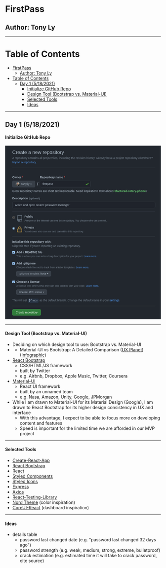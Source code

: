 # FirstPass
## Author: Tony Ly

---

# Table of Contents
- [FirstPass](#firstpass)
  - [Author: Tony Ly](#author-tony-ly)
- [Table of Contents](#table-of-contents)
  - [Day 1 (5/18/2021)](#day-1-5182021)
      - [Initialize GitHub Repo](#initialize-github-repo)
      - [Design Tool (Bootstrap vs. Material-UI)](#design-tool-bootstrap-vs-material-ui)
      - [Selected Tools](#selected-tools)
      - [Ideas](#ideas)

---

## Day 1 (5/18/2021)

#### Initialize GitHub Repo

![](images/2021-05-18-09-42-20.png)

---

#### Design Tool (Bootstrap vs. Material-UI)
- Deciding on which design tool to use: Bootstrap vs. Material-UI
- - Material-UI vs Bootstrap: A Detailed Comparison ([UX Planet](https://uxplanet.org/material-ui-vs-bootstrap-a-detailed-comparison-8fc9151db5ed)) ([Infographic](https://miro.medium.com/max/700/0*Hrk9TH0yeTiVKjMA.png))
- [React Bootstrap](https://react-bootstrap.github.io/)
  - CSS/HTML/JS framework
  - built by Twitter
  - e.g. Airbnb, Dropbox, Apple Music, Twitter, Coursera
- [Material-UI](https://material-ui.com/)
  - React UI framework
  - built by an unnamed team
  - e.g. Nasa, Amazon, Unity, Google, JPMorgan
- While I am drawn to Material-UI for its Material Design (Google), I am drawn to React Bootstrap for its higher design consistency in UX and interface
  - With this advantage, I expect to be able to focus more on developing content and features
  - Speed is important for the limited time we are afforded in our MVP project

---

#### Selected Tools
- [Create-React-App](https://create-react-app.dev/)
- [React Bootstrap](https://react-bootstrap.github.io/)
- [React](https://reactjs.org/)
- [Styled Components](https://styled-components.com/)
- [Styled Icons](https://styled-icons.js.org/)
- [Express](https://expressjs.com/en/guide/routing.html)
- [Axios](https://www.npmjs.com/package/axios)
- [React-Testing-Library](https://testing-library.com/docs/react-testing-library/intro/#!)
- [Nord Theme](https://www.nordtheme.com/docs/colors-and-palettes) (color inspiration)
- [CoreUI-React](https://github.com/coreui/coreui-react) (dashboard inspiration)

---

#### Ideas
- details table
  - password last changed date (e.g. "password last changed 32 days ago")
  - password strength (e.g. weak, medium, strong, extreme, bulletproof)
  - crack estimation (e.g. estimated time it will take to crack password, cite source)

